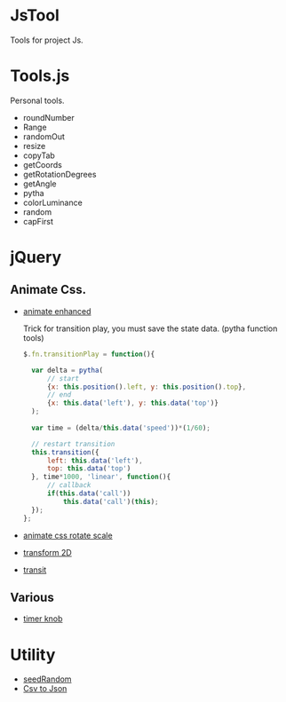 JsTool
======

Tools for project Js.

Tools.js
========
Personal tools.

- roundNumber
- Range
- randomOut
- resize
- copyTab
- getCoords
- getRotationDegrees
- getAngle
- pytha
- colorLuminance
- random
- capFirst

jQuery
======
Animate Css.
-

- [animate enhanced](https://github.com/benbarnett/jQuery-Animate-Enhanced)

  Trick for transition play, you must save the state data. (pytha function tools)
  ```Javascript
  $.fn.transitionPlay = function(){
  
  	var delta = pytha(
  		// start
  		{x: this.position().left, y: this.position().top}, 
  		// end
  		{x: this.data('left'), y: this.data('top')}
  	);
  	
  	var time = (delta/this.data('speed'))*(1/60);
  
  	// restart transition
  	this.transition({
  		left: this.data('left'),
  		top: this.data('top')
  	}, time*1000, 'linear', function(){
  		// callback
  		if(this.data('call')) 
  			this.data('call')(this);
  	});
  };
  ```
- [animate css rotate scale](https://github.com/zachstronaut/jquery-animate-css-rotate-scale)
- [transform 2D](https://github.com/louisremi/jquery.transform.js/)
- [transit](https://github.com/rstacruz/jquery.transit)

Various
-

- [timer knob](https://github.com/aterrien/jQuery-Knob)


Utility
=======

- [seedRandom](https://github.com/davidbau/seedrandom)
- [Csv to Json](https://github.com/cparker15/csv-to-json/)
